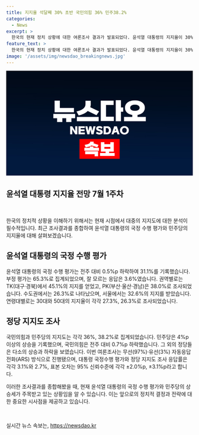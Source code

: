 ```yaml
---
title: 지지율 석달째 30% 초반 국민의힘 36% 민주38.2%
categories:
  - News
excerpt: >
  한국의 현재 정치 상황에 대한 여론조사 결과가 발표되었다. 윤석열 대통령의 지지율이 30% 초반을 유지하며 안정적이지 않은 반면, 민주당은 4.1%p 상승하여 긍정적인 평가를 받았다. 국민의힘과 다른 정당들의 지지율도 조사되었는데, 민주당이 강경 대여 투쟁으로 인해 지지자들이 결집한 효과로 해석되었다. 요양지로는 경기도와 일부 권역에서의 변화가 나타났으며, 조사 방식은 자동응답 전화 조사 방식으로 이뤄졌다. (총 단어 수: 119)
feature_text: >
  한국의 현재 정치 상황에 대한 여론조사 결과가 발표되었다. 윤석열 대통령의 지지율이 30% 초반을 유지하며 안정적이지 않은 반면, 민주당은 4.1%p 상승하여 긍정적인 평가를 받았다. 국민의힘과 다른 정당들의 지지율도 조사되었는데, 민주당이 강경 대여 투쟁으로 인해 지지자들이 결집한 효과로 해석되었다. 요양지로는 경기도와 일부 권역에서의 변화가 나타났으며, 조사 방식은 자동응답 전화 조사 방식으로 이뤄졌다. (총 단어 수: 119)
image: '/assets/img/newsdao_breakingnews.jpg'
---
```


<p><img src="/assets/img/newsdao_breakingnews.jpg" alt="bookingtag 속보" /></p>

<h2 data-ke-size="size24"><b>윤석열 대통령 지지율 전망 7월 1주차</b></h2>

<p data-ke-size="size16">&nbsp;</p>

<p>한국의 정치적 상황을 이해하기 위해서는 현재 시점에서 대중의 지지도에 대한 분석이 필수적입니다. 최근 조사결과를 종합하여 윤석열 대통령의 국정 수행 평가와 민주당의 지지율에 대해 살펴보겠습니다.</p>

<h2 data-ke-size="size26">윤석열 대통령의 국정 수행 평가</h2>

<p>윤석열 대통령의 국정 수행 평가는 전주 대비 0.5%p 하락하여 31.1%를 기록했습니다. 부정 평가는 65.3%로 집계되었으며, 잘 모르는 응답은 3.6%였습니다. 권역별로는 TK(대구·경북)에서 45.1%의 지지를 얻었고, PK(부산·울산·경남)은 38.0%로 조사되었습니다. 수도권에서는 26.3%로 나타났으며, 서울에서는 32.6%의 지지를 받았습니다. 연령대별로는 30대와 50대의 지지율이 각각 27.3%, 26.3%로 조사되었습니다.</p>

<h2 data-ke-size="size26">정당 지지도 조사</h2>

<p>국민의힘과 민주당의 지지도는 각각 36%, 38.2%로 집계되었습니다. 민주당은 4%p 이상의 상승을 기록했으며, 국민의힘은 전주 대비 0.7%p 하락했습니다. 그 외의 정당들은 다소의 상승과 하락을 보였습니다. 이번 여론조사는 무선(97%)·유선(3%) 자동응답 전화(ARS) 방식으로 진행됐으며, 대통령 국정수행 평가와 정당 지지도 조사 응답률은 각각 3.1%와 2.7%, 표본 오차는 95% 신뢰수준에 각각 ±2.0%p, ±3.1%p라고 합니다.</p>

<p>이러한 조사결과를 종합해봤을 때, 현재 윤석열 대통령의 국정 수행 평가와 민주당의 상승세가 주목받고 있는 상황임을 알 수 있습니다. 이는 앞으로의 정치적 결정과 전략에 대한 중요한 시사점을 제공하고 있습니다.</p>

<p data-ke-size="size16">&nbsp;</p>
실시간 뉴스 속보는, <a href="https://newsdao.kr" rel="dofollow">https://newsdao.kr</a>


